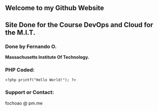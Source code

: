 ## Welcome to my Github Website

## Site Done for the Course DevOps and Cloud for the M.I.T.

### Done by Fernando O.

**Massachusetts Institute Of Technology.**

### PHP Coded:

````<?php printf("Hello World!"); ?>````

### Support or Contact:

fochoao @ pm.me
